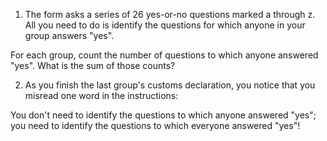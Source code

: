 1. The form asks a series of 26 yes-or-no questions marked a through z. All you need to do is identify the questions for which anyone in your group answers "yes".

  For each group, count the number of questions to which anyone answered "yes". What is the sum of those counts?

2. As you finish the last group's customs declaration, you notice that you misread one word in the instructions:

  You don't need to identify the questions to which anyone answered "yes"; you need to identify the questions to which everyone answered "yes"!